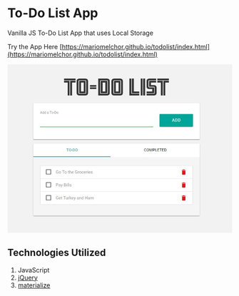 # To-Do List App

Vanilla JS To-Do List App that uses Local Storage

Try the App Here [https://mariomelchor.github.io/todolist/index.html](https://mariomelchor.github.io/todolist/index.html)

![App Screenshot](/images/todo-list-logo-screenshot.jpg)

## Technologies Utilized

1. JavaScript
2. [jQuery](https://jquery.com)
3. [materialize](http://materializecss.com)

